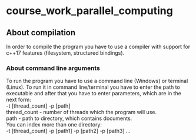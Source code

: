 # course_work_parallel_computing 
## About compilation 
In order to compile the program you have to use a compiler with support for c++17 features (filesystem, structured bindings).
### About command line arguments
To run the program you have to use a command line (Windows) or terminal (Linux). To run it in command line/terminal you have to enter the path to executable and after that you have to enter parameters, which are in the next form:  
-t [thread_count] -p [path]  
thread_count - number of threads which the program will use.  
path - path to directory, which contains documents.  
You can index more than one directory:  
-t [thread_count] -p [path1] -p [path2] -p [path3] ...
